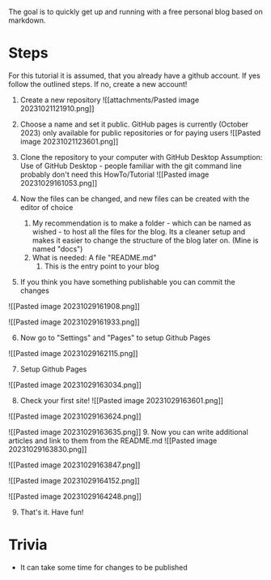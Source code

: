 The goal is to quickly get up and running with a free personal blog based on markdown.

# Steps
For this tutorial it is assumed, that you already have a github account.
If yes follow the outlined steps. If no, create a new account!

1. Create a new repository
![[attachments/Pasted image 20231021121910.png]]

2. Choose a name and set it public. GitHub pages is currently (October 2023) only available for public repositories or for paying users
![[Pasted image 20231021123601.png]]

3. Clone the repository to your computer with GitHub Desktop
Assumption: Use of GitHub Desktop - people familiar with the git command line probably don't need this HowTo/Tutorial
![[Pasted image 20231029161053.png]]

4. Now the files can be changed, and new files can be created with the editor of choice
	1. My recommendation is to make a folder - which can be named as wished - to host all the files for the blog. Its a cleaner setup and makes it easier to change the structure of the blog later on. (Mine is named "docs")
	2. What is needed: A file "README.md"
		1. This is the entry point to your blog
5. If you think you have something publishable you can commit the changes

![[Pasted image 20231029161908.png]]

![[Pasted image 20231029161933.png]]

6. Now go to "Settings" and "Pages" to setup Github Pages

![[Pasted image 20231029162115.png]]

7. Setup Github Pages

![[Pasted image 20231029163034.png]]

8. Check your first site!
![[Pasted image 20231029163601.png]]

![[Pasted image 20231029163624.png]]

![[Pasted image 20231029163635.png]]
9. Now you can write additional articles and link to them from the README.md
![[Pasted image 20231029163830.png]]

![[Pasted image 20231029163847.png]]

![[Pasted image 20231029164152.png]]

![[Pasted image 20231029164248.png]]

9. That's it. Have fun!
# Trivia
- It can take some time for changes to be published


